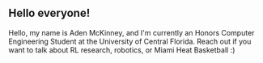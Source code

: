 ## Hello everyone!

Hello, my name is Aden McKinney, and I'm currently an Honors Computer Engineering Student at the University of Central Florida. Reach out if you want to talk about RL research, robotics, or Miami Heat Basketball :)

<!---
adenm-10/adenm-10 is a ✨ special ✨ repository because its `README.md` (this file) appears on your GitHub profile.
You can click the Preview link to take a look at your changes.
--->
